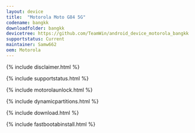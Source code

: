 ```yaml
---
layout: device
title:  "Motorola Moto G84 5G"
codename: bangkk
downloadfolder: bangkk
devicetree: https://github.com/TeamWin/android_device_motorola_bangkk
supportstatus: Current
maintainer: Samw662
oem: Motorola
---
```


{% include disclaimer.html %}

{% include supportstatus.html %}

{% include motorolaunlock.html %}

{% include dynamicpartitions.html %}

{% include download.html %}

{% include fastbootabinstall.html %}
